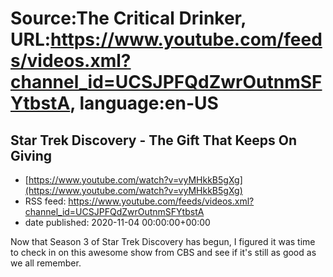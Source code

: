 # Source:The Critical Drinker, URL:https://www.youtube.com/feeds/videos.xml?channel_id=UCSJPFQdZwrOutnmSFYtbstA, language:en-US

## Star Trek Discovery - The Gift That Keeps On Giving
 - [https://www.youtube.com/watch?v=vyMHkkB5gXg](https://www.youtube.com/watch?v=vyMHkkB5gXg)
 - RSS feed: https://www.youtube.com/feeds/videos.xml?channel_id=UCSJPFQdZwrOutnmSFYtbstA
 - date published: 2020-11-04 00:00:00+00:00

Now that Season 3 of Star Trek Discovery has begun, I figured it was time to check in on this awesome show from CBS and see if it's still as good as we all remember.

